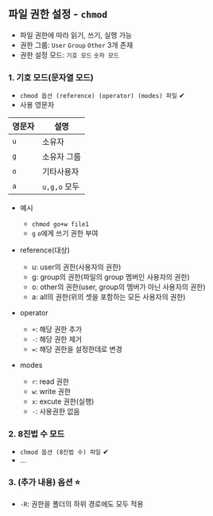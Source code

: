 ## 파일 권한 설정 - `chmod`
- 파일 권한에 따라 읽기, 쓰기, 실행 가능
- 권한 그룹: `User` `Group` `Other` 3개 존재
- 권한 설정 모드: `기호 모드` `숫자 모드`
### 1. 기호 모드(문자열 모드)
- `chmod 옵션 (reference) (operator) (modes) 파일` ✔
- 사용 영문자

|영문자|설명|
|------|-----|
|`u`|소유자|
|`g`|소유자 그룹|
|`o`|기타사용자|
|`a`|`u,g,o` 모두|

- 예시
  - `chmod go+w file1`
  - `g` `o`에게 쓰기 권한 부여

- reference(대상)
  - u: user의 권한(사용자의 권한)
  - g: group의 권한(파일의 group 멤버인 사용자의 권한)
  - o: other의 권한(user, group의 멤버가 아닌 사용자의 권한)
  - a: all의 권한(위의 셋을 포함하는 모든 사용자의 권한)
- operator
  - `+`: 해당 권한 추가
  - `-`: 해당 권한 제거
  - `=`: 해당 권한을 설정한데로 변경
- modes
  - `r`: read 권한
  - `w`: write 권한
  - `x`: excute 권한(실행)
  - `-`: 사용권한 없음

### 2. 8진법 수 모드
- `chmod 옵션 (8진법 수) 파일` ✔
- ... 

### 3. (추가 내용) 옵션 ⭐
- `-R`: 권한을 폴더의 하위 경로에도 모두 적용 
